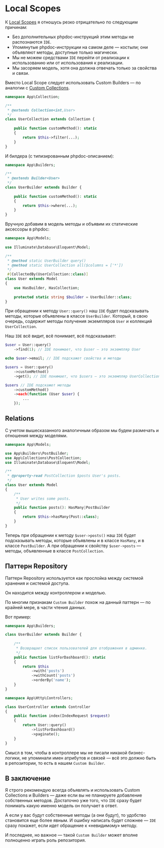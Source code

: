 # Local Scopes

К [Local Scopes](https://laravel.com/docs/10.x/eloquent#local-scopes)
я отношусь резко отрицательно по следующим причинам:

* Без дополнительных phpdoc-инструкций этим методы не распознаются `IDE`.
* Упомянутые phpdoc-инструкции на самом деле — костыли; они объявляют методы, доступные только магически.
* Мы не можем средствами `IDE` перейти от реализации к использованию или от использования к реализации.
* Мы засоряем модель, хотя она должна отвечать только за свойства и связи.

Вместо Local Scope следует использовать Custom Builders — 
по аналогии с [Custom Collections](https://laravel.com/docs/10.x/eloquent-collections#custom-collections).

```php
namespace App\Collection;

/**
 * @extends Collection<int,User>
 */
class UserCollection extends Collection {
    
    public function customMethod(): static 
    {
        return $this->filter(...);
    } 
}
```

И билдера (с типизированным phpdoc-описанием):

```php
namespace App\Builders;

/**
 * @extends Builder<User>
 */
class UserBuilder extends Builder {
    
    public function customMethod(): static 
    {
        return $this->where(...);
    } 
}
```

Вручную добавим в модель методы и объявим их статические аксессоры в phpdoc:

```php
namespace App\Models;
 
use Illuminate\Database\Eloquent\Model;

/**
 * @method static UserBuilder query()
 * @method static UserCollection all($columns = ['*'])
 */
 #[CollectedBy(UserCollection::class)]
class User extends Model
{
    use HasBuilder, HasCollection;
    
    protected static string $builder = UserBuilder::class;
}
```

При обращении к методу `User::query()` наш `IDE` будет подсказывать методы,
которые объявлены в классе `UserBuilder`. 
Который, в свою очередь, содержит методы получения экземпляров `User` 
и коллекций `UserCollection`.

Наш `IDE` всё видит, всё понимает, всё подсказывает:

```php
$user = User::query()
    ->find(1); // IDE понимает, что $user — это экземпляр User

echo $user->email; // IDE подскажет свойства и методы

$users = User::query()
    ->customMethod()
    ->get(); // IDE понимает, что $users — это экземпляр UserCollection

$users // IDE подскажет методы
    ->customMethod()
    ->each(function (User $user) {
        ...
    });
```

## Relations

С учетом вышесказанного аналогичным образом 
мы будем размечать и отношения между моделями.

```php
namespace App\Models;

use App\Builders\PostBuilder;
use App\Collections\PostCollection;
use Illuminate\Database\Eloquent\Model;

/**
 * @property-read PostCollection $posts User's posts.
 */
class User extends Model
{
    /**
     * User writes some posts.
     */
    public function posts(): HasMany|PostBuilder
    {
        return $this->hasMany(Post::class);
    }
}
```

Теперь при обращении к методу `$user->posts()` наш `IDE` будет подсказывать методы, 
которые объявлены и в классе `HasMany`, и в классе `PostBuilder`. 
А при обращении к свойству `$user->posts` — методы, объявленные в классе `PostCollection`.

## Паттерн Repository

Паттерн Repository используется как прослойка между системой хранения и системой доступа.

Он находится между контроллером и моделью.

По многим признакам `Custom Builder` похож на данный паттерн — по крайней мере, в части чтения данных.

Вот пример:

```php
namespace App\Builders;

class UserBuilder extends Builder {
    
    /**
     * Возвращает список пользователей для отображения в админке.
     */
    public function listForDashboard(): static 
    {
        return $this
            ->with('posts')
            ->withCount('posts')
            ->orderBy('name');
    } 
}
```

```php
namespace App\Http\Controllers;

class UserController extends Controller
{    
    public function index(IndexRequest $request) 
    {
        return User::query()
            ->listForDashboard()
            ->paginate();
    }
}
```

Смысл в том, чтобы в контроллере мы не писали никакой бизнес-логики, 
не упоминали имен атрибутов и связей — 
всё это должно быть в репозитории, то есть в нашем `Custom Builder`.

## В заключение

Я строго рекомендую всегда объявлять и использовать Custom Collections и Builders — 
даже если вы не планируете добавление собственных методов. 
Достаточно уже того, что `IDE` сразу будет понимать какую именно модель он получает в ответ.

А если у вас будут собственные методы (а они будут), то удобство становится еще более явным. 
И ошибку написать будет сложнее — `IDE` сразу покажет, если идет обращение к «невидимому» методу.

И последнее, но важное — такой `Custom Builder` может вполне полноценно играть роль репозитория.